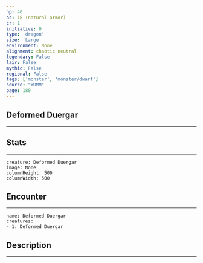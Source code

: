 ```yaml
---
hp: 40
ac: 18 (natural armor)
cr: 1
initiative: 0
type: 'dragon'    
size: 'Large'
environment: None
alignment: chaotic neutral
legendary: False
lair: False
mythic: False
regional: False
tags: ['monster', 'monster/dwarf']
source: "WDMM"
page: 180
---
```


## Deformed Duergar
---



## Stats
---

```statblock
creature: Deformed Duergar
image: None
columnHeight: 500
columnWidth: 500
```

## Encounter
---

```encounter-table
name: Deformed Duergar
creatures:
- 1: Deformed Duergar
```

## Description
---




